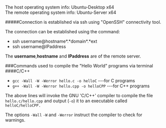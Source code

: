 The host operating system info: Ubuntu-Desktop x64 <br />
The remote operating system info: Ubuntu-Server x64

#####Connection is established via ssh using "OpenSSH" connectivity tool.

The connection can be established using the command:
* ssh username@hostname\*.\*domain\*.\*ext
* ssh username@IPaddress

The **username**,**hostname** and **IPaddress** are of the remote server.<br />


###Commands used to compile the "Hello World" programs via terminal
####C/C++
* `gcc -Wall -W -Werror hello.c -o helloC` ---for C programs
* `g++ -Wall -W -Werror hello.cpp -o helloCPP` ---for C++ programs

The above lines will invoke the GNU 'C/C++' compiler to compile the file `hello.c/hello.cpp` and output (`-o`) it to an executable called `helloC/helloCPP.`

The options `-Wall` `-W` and `-Werror` instruct the compiler to check for warnings. 
